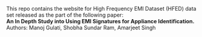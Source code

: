 This repo contains the website for High Frequency EMI Dataset (HFED) data set released as the part of the following paper: <BR><B>An In Depth Study into Using EMI Signatures for Appliance Identification.</B> 
<BR>Authors: Manoj Gulati, Shobha Sundar Ram, Amarjeet Singh
